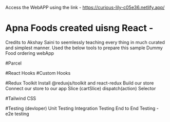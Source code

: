 Access the WebAPP using the link - https://curious-lily-c05e36.netlify.app/
# Apna Foods created uisng React - 
Credits to Akshay Saini to seemlessly teaching every thing in much curated and simplest manner.
Used the below tools to prepare this sample Dummy Food ordering webApp

#Parcel

#React Hooks
#Custom Hooks

#Redux Toolkit
Install @reduxjs/toolkit and react-redux
Build our store
Connect our store to our app
Slice (cartSlice)
dispatch(action)
Selector

#Tailwind CSS

#Testing (devloper)
Unit Testing
Integration Testing
End to End Testing - e2e testing
